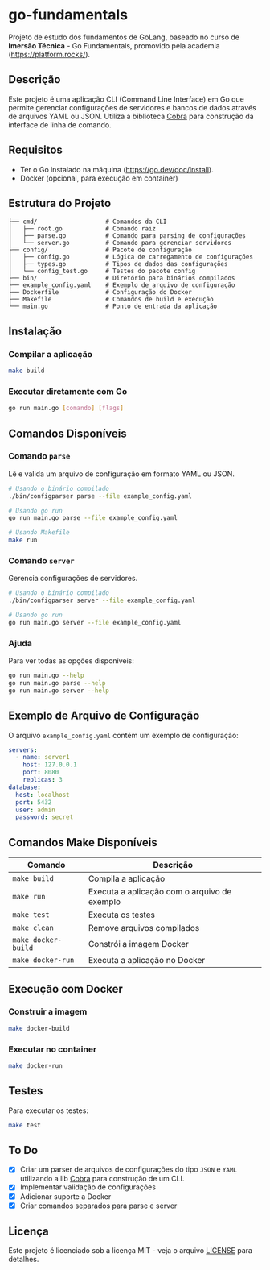 # go-fundamentals

Projeto de estudo dos fundamentos de GoLang, baseado no curso de **Imersão Técnica** - Go Fundamentals, promovido pela academia (<https://platform.rocks/>).

## Descrição

Este projeto é uma aplicação CLI (Command Line Interface) em Go que permite gerenciar configurações de servidores e bancos de dados através de arquivos YAML ou JSON. Utiliza a biblioteca [Cobra](https://github.com/spf13/cobra) para construção da interface de linha de comando.

## Requisitos

- Ter o Go instalado na máquina (<https://go.dev/doc/install>).
- Docker (opcional, para execução em container)

## Estrutura do Projeto

```text
├── cmd/                   # Comandos da CLI
│   ├── root.go            # Comando raiz
│   ├── parse.go           # Comando para parsing de configurações
│   └── server.go          # Comando para gerenciar servidores
├── config/                # Pacote de configuração
│   ├── config.go          # Lógica de carregamento de configurações
│   ├── types.go           # Tipos de dados das configurações
│   └── config_test.go     # Testes do pacote config
├── bin/                   # Diretório para binários compilados
├── example_config.yaml    # Exemplo de arquivo de configuração
├── Dockerfile             # Configuração do Docker
├── Makefile               # Comandos de build e execução
└── main.go                # Ponto de entrada da aplicação
```

## Instalação

### Compilar a aplicação

```bash
make build
```

### Executar diretamente com Go

```bash
go run main.go [comando] [flags]
```

## Comandos Disponíveis

### Comando `parse`

Lê e valida um arquivo de configuração em formato YAML ou JSON.

```bash
# Usando o binário compilado
./bin/configparser parse --file example_config.yaml

# Usando go run
go run main.go parse --file example_config.yaml

# Usando Makefile
make run
```

### Comando `server`

Gerencia configurações de servidores.

```bash
# Usando o binário compilado
./bin/configparser server --file example_config.yaml

# Usando go run
go run main.go server --file example_config.yaml
```

### Ajuda

Para ver todas as opções disponíveis:

```bash
go run main.go --help
go run main.go parse --help
go run main.go server --help
```

## Exemplo de Arquivo de Configuração

O arquivo `example_config.yaml` contém um exemplo de configuração:

```yaml
servers:
  - name: server1
    host: 127.0.0.1
    port: 8080
    replicas: 3
database:
  host: localhost
  port: 5432
  user: admin
  password: secret
```

## Comandos Make Disponíveis

| Comando             | Descrição                                    |
|---------------------|----------------------------------------------|
| `make build`        | Compila a aplicação                          |
| `make run`          | Executa a aplicação com o arquivo de exemplo |
| `make test`         | Executa os testes                            |
| `make clean`        | Remove arquivos compilados                   |
| `make docker-build` | Constrói a imagem Docker                     |
| `make docker-run`   | Executa a aplicação no Docker                |

## Execução com Docker

### Construir a imagem

```bash
make docker-build
```

### Executar no container

```bash
make docker-run
```

## Testes

Para executar os testes:

```bash
make test
```

## To Do

- [X] Criar um parser de arquivos de configurações do tipo `JSON` e `YAML` utilizando a lib [Cobra](https://github.com/spf13/cobra) para construção de um CLI.
- [X] Implementar validação de configurações
- [X] Adicionar suporte a Docker
- [X] Criar comandos separados para parse e server

## Licença

Este projeto é licenciado sob a licença MIT - veja o arquivo [LICENSE](LICENSE) para detalhes.
